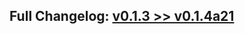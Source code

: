 ## Full Changelog: [v0.1.3 >> v0.1.4a21](https://github.com/SpikingNeurons/toolcraft/compare/v0.1.3...v0.1.4a21)
